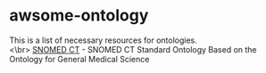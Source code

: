 # awsome-ontology

This is a list of necessary resources for ontologies.
<br><\br>
<a href="https://bioportal.bioontology.org/ontologies/SCTO/">SNOMED CT</a> - SNOMED CT Standard Ontology Based on the Ontology for General Medical Science 
